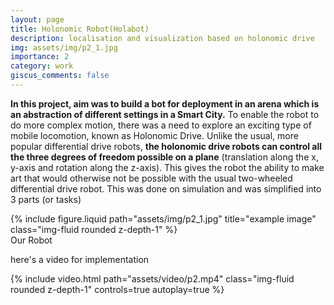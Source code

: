 ```yaml
---
layout: page
title: Holonomic Robot(Holabot)
description: localisation and visualization based on holonomic drive
img: assets/img/p2_1.jpg
importance: 2
category: work
giscus_comments: false
---
```


**In this project, aim was to build a bot for deployment in an arena which is an abstraction of different settings in a Smart City.** To enable the robot to do more complex motion, there was a need to explore an exciting type of mobile locomotion, known as Holonomic Drive. Unlike the usual, more popular differential drive robots, **the holonomic drive robots can control all the three degrees of freedom possible on a plane** (translation along the x, y-axis and rotation along the z-axis). This gives the robot the ability to make art that would otherwise not be possible with the usual two-wheeled differential drive robot.
This was done on simulation and was simplified into 3 parts (or tasks)



<div class="row">
    <div class="col-sm mt-3 mt-md-0">
        {% include figure.liquid path="assets/img/p2_1.jpg" title="example image" class="img-fluid rounded z-depth-1" %}
    </div>
   
<div class="caption">
    Our Robot
</div>


here's a video for implementation

<div class="row mt-3">
    <div class="col-sm mt-3 mt-md-0">
        {% include video.html path="assets/video/p2.mp4" class="img-fluid rounded z-depth-1" controls=true autoplay=true %}
    </div>
</div>
